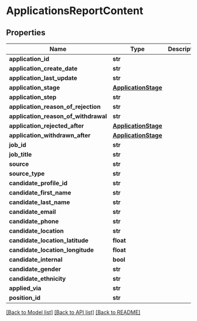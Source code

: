# ApplicationsReportContent

## Properties
Name | Type | Description | Notes
------------ | ------------- | ------------- | -------------
**application_id** | **str** |  | [optional] 
**application_create_date** | **str** |  | [optional] 
**application_last_update** | **str** |  | [optional] 
**application_stage** | [**ApplicationStage**](ApplicationStage.md) |  | [optional] 
**application_step** | **str** |  | [optional] 
**application_reason_of_rejection** | **str** |  | [optional] 
**application_reason_of_withdrawal** | **str** |  | [optional] 
**application_rejected_after** | [**ApplicationStage**](ApplicationStage.md) |  | [optional] 
**application_withdrawn_after** | [**ApplicationStage**](ApplicationStage.md) |  | [optional] 
**job_id** | **str** |  | [optional] 
**job_title** | **str** |  | [optional] 
**source** | **str** |  | [optional] 
**source_type** | **str** |  | [optional] 
**candidate_profile_id** | **str** |  | [optional] 
**candidate_first_name** | **str** |  | [optional] 
**candidate_last_name** | **str** |  | [optional] 
**candidate_email** | **str** |  | [optional] 
**candidate_phone** | **str** |  | [optional] 
**candidate_location** | **str** |  | [optional] 
**candidate_location_latitude** | **float** |  | [optional] 
**candidate_location_longitude** | **float** |  | [optional] 
**candidate_internal** | **bool** |  | [optional] 
**candidate_gender** | **str** |  | [optional] 
**candidate_ethnicity** | **str** |  | [optional] 
**applied_via** | **str** |  | [optional] 
**position_id** | **str** |  | [optional] 

[[Back to Model list]](../README.md#documentation-for-models) [[Back to API list]](../README.md#documentation-for-api-endpoints) [[Back to README]](../README.md)


